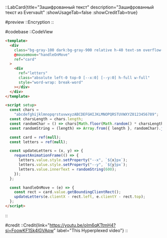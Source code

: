 ::LabCard{title="Зашифрованный текст" description="Зашифрованный текст из Evervault" :showUsageTab=false :showCreditTab=true}

#preview
::Encryption
::

#codebase
::CodeView

```html
<template>
  <div
    class="bg-gray-100 dark:bg-gray-900 relative h-40 text-sm overflow-hidden"
    @mousemove="handleOnMove"
    ref="card"
  >
    <div
      ref="letters"
      class="absolute left-0 top-0 [--x:0] [--y:0] h-full w-full"
      style="word-wrap: break-word"
    ></div>
  </div>
</template>

<script setup>
  const chars =
    "abcdefghijklmnopqrstuvwxyzABCDEFGHIJKLMNOPQRSTUVWXYZ0123456789";
  const charsLength = chars.length;
  const randomChar = () => chars[Math.floor(Math.random() * charsLength)];
  const randomString = (length) => Array.from({ length }, randomChar).join("");

  const card = ref(null);
  const letters = ref(null);

  const updateLetters = (x, y) => {
    requestAnimationFrame(() => {
      letters.value.style.setProperty("--x", `${x}px`);
      letters.value.style.setProperty("--y", `${y}px`);
      letters.value.innerText = randomString(600);
    });
  };

  const handleOnMove = (e) => {
    const rect = card.value.getBoundingClientRect();
    updateLetters(e.clientX - rect.left, e.clientY - rect.top);
  };
</script>
```

::

#credit
::Credit{link="https://youtu.be/oIm6qKTtmH4?si=FoowKF1Sk4lGVApw" label="This Hyperplexed video"}
::
